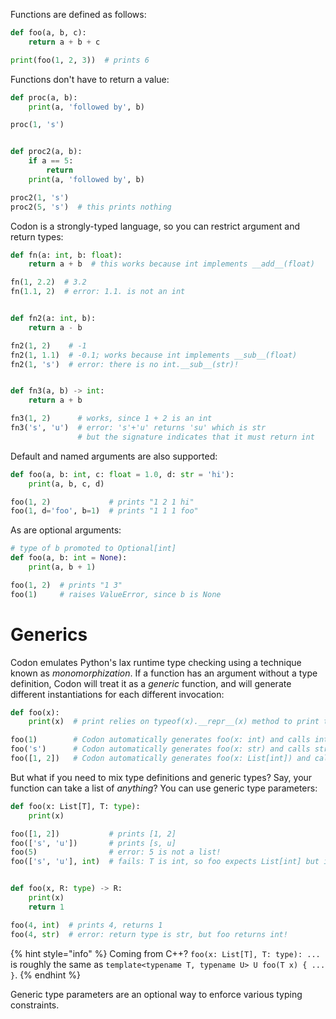 Functions are defined as follows:

``` python
def foo(a, b, c):
    return a + b + c

print(foo(1, 2, 3))  # prints 6
```

Functions don't have to return a value:

``` python
def proc(a, b):
    print(a, 'followed by', b)

proc(1, 's')


def proc2(a, b):
    if a == 5:
        return
    print(a, 'followed by', b)

proc2(1, 's')
proc2(5, 's')  # this prints nothing
```

Codon is a strongly-typed language, so you can restrict argument and
return types:

``` python
def fn(a: int, b: float):
    return a + b  # this works because int implements __add__(float)

fn(1, 2.2)  # 3.2
fn(1.1, 2)  # error: 1.1. is not an int


def fn2(a: int, b):
    return a - b

fn2(1, 2)    # -1
fn2(1, 1.1)  # -0.1; works because int implements __sub__(float)
fn2(1, 's')  # error: there is no int.__sub__(str)!


def fn3(a, b) -> int:
    return a + b

fn3(1, 2)      # works, since 1 + 2 is an int
fn3('s', 'u')  # error: 's'+'u' returns 'su' which is str
               # but the signature indicates that it must return int
```

Default and named arguments are also supported:

``` python
def foo(a, b: int, c: float = 1.0, d: str = 'hi'):
    print(a, b, c, d)

foo(1, 2)             # prints "1 2 1 hi"
foo(1, d='foo', b=1)  # prints "1 1 1 foo"
```

As are optional arguments:

``` python
# type of b promoted to Optional[int]
def foo(a, b: int = None):
    print(a, b + 1)

foo(1, 2)  # prints "1 3"
foo(1)     # raises ValueError, since b is None
```

# Generics

Codon emulates Python's lax runtime type checking using a technique known as
*monomorphization*. If a function has an argument without a type definition,
Codon will treat it as a *generic* function, and will generate different instantiations
for each different invocation:

``` python
def foo(x):
    print(x)  # print relies on typeof(x).__repr__(x) method to print the representation of x

foo(1)        # Codon automatically generates foo(x: int) and calls int.__repr__ when needed
foo('s')      # Codon automatically generates foo(x: str) and calls str.__repr__ when needed
foo([1, 2])   # Codon automatically generates foo(x: List[int]) and calls List[int].__repr__ when needed
```

But what if you need to mix type definitions and generic types? Say,
your function can take a list of *anything*? You can use generic
type parameters:

``` python
def foo(x: List[T], T: type):
    print(x)

foo([1, 2])           # prints [1, 2]
foo(['s', 'u'])       # prints [s, u]
foo(5)                # error: 5 is not a list!
foo(['s', 'u'], int)  # fails: T is int, so foo expects List[int] but it got List[str]


def foo(x, R: type) -> R:
    print(x)
    return 1

foo(4, int)  # prints 4, returns 1
foo(4, str)  # error: return type is str, but foo returns int!
```

{% hint style="info" %}
Coming from C++? `foo(x: List[T], T: type): ...` is roughly the same as
`template<typename T, typename U> U foo(T x) { ... }`.
{% endhint %}

Generic type parameters are an optional way to enforce various typing constraints.
